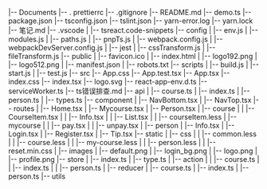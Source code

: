 |-- Documents
    |-- . prettierrc
    |-- .gitignore
    |-- README.md
    |-- demo.ts
    |-- package.json
    |-- tsconfig.json
    |-- tslint.json
    |-- yarn-error.log
    |-- yarn.lock
    |-- 笔记.md
    |-- .vscode
    |   |-- tsreact.code-snippets
    |-- config
    |   |-- env.js
    |   |-- modules.js
    |   |-- paths.js
    |   |-- pnpTs.js
    |   |-- webpack.config.js
    |   |-- webpackDevServer.config.js
    |   |-- jest
    |       |-- cssTransform.js
    |       |-- fileTransform.js
    |-- public
    |   |-- favicon.ico
    |   |-- index.html
    |   |-- logo192.png
    |   |-- logo512.png
    |   |-- manifest.json
    |   |-- robots.txt
    |-- scripts
    |   |-- build.js
    |   |-- start.js
    |   |-- test.js
    |-- src
        |-- App.css
        |-- App.test.tsx
        |-- App.tsx
        |-- index.css
        |-- index.tsx
        |-- logo.svg
        |-- react-app-env.d.ts
        |-- serviceWorker.ts
        |-- ts错误排查.md
        |-- api
        |   |-- course.ts
        |   |-- index.ts
        |   |-- person.ts
        |   |-- types.ts
        |-- component
        |   |-- NavBottom.tsx
        |   |-- NavTop.tsx
        |-- routes
        |   |-- Home.tsx
        |   |-- Mycourse.tsx
        |   |-- Person.tsx
        |   |-- course
        |   |   |-- CourseItem.tsx
        |   |   |-- Info.tsx
        |   |   |-- List.tsx
        |   |   |-- courseItem.less
        |   |-- mycourse
        |   |   |-- pay.tsx
        |   |   |-- unpay.tsx
        |   |-- person
        |       |-- Info.tsx
        |       |-- Login.tsx
        |       |-- Register.tsx
        |       |-- Tip.tsx
        |-- static
        |   |-- css
        |   |   |-- common.less
        |   |   |-- course.less
        |   |   |-- my-course.less
        |   |   |-- person.less
        |   |   |-- reset.min.css
        |   |-- images
        |       |-- default.png
        |       |-- login_bg.png
        |       |-- logo.png
        |       |-- profile.png
        |-- store
        |   |-- index.ts
        |   |-- type.ts
        |   |-- action
        |   |   |-- course.ts
        |   |   |-- index.ts
        |   |   |-- person.ts
        |   |-- reducer
        |       |-- course.ts
        |       |-- index.ts
        |       |-- person.ts
        |-- utils
